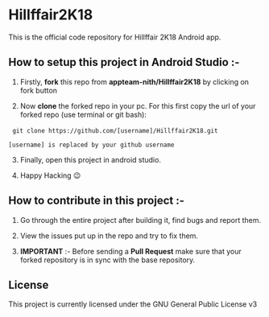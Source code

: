# Hillffair2K18

This is the official code repository for Hillffair 2K18 Android app.

## How to setup this project in Android Studio :-

1. Firstly, **fork** this repo from **appteam-nith/Hillffair2K18** by clicking on fork button

2. Now **clone** the forked repo in your pc. For this first copy the url of your forked repo (use terminal or git bash):

   	`git clone https://github.com/[username]/Hillffair2K18.git`

   	[username] is replaced by your github username

3. Finally, open this project in android studio.

4. Happy Hacking :wink:

## How to contribute in this project :-

1. Go through the entire project after building it, find bugs and report them.

2. View the issues put up in the repo and try to fix them.

3. **IMPORTANT** :- Before sending a **Pull Request** make sure that your forked repository is in sync with the base repository.

## License
This project is currently licensed under the GNU General Public License v3
